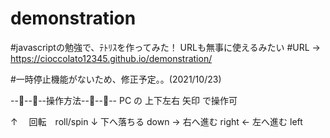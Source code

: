 # demonstration
#javascriptの勉強で、ﾃﾄﾘｽを作ってみた！ URLも無事に使えるみたい
#URL → https://cioccolato12345.github.io/demonstration/

#一時停止機能がないため、修正予定。。(2021/10/23)

--🐣--🐥--操作方法--🐥--🐣--
PC の 上下左右 矢印 で操作可

↑　  回転　roll/spin
↓   下へ落ちる down
→   右へ進む right
←   左へ進む  left

